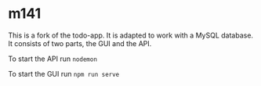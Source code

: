 # m141
This is a fork of the todo-app.
It is adapted to work with a MySQL database.
It consists of two parts, the GUI and the API.

To start the API run ```nodemon```

To start the GUI run ```npm run serve```
